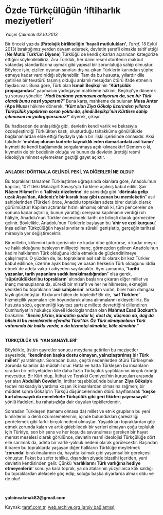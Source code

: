 # Özde Türkçülüğün ‘iftiharlık meziyetleri’

*Yalçın Çakmak 03.10.2013*

<div class="yazi"><p>Bir önceki yazıda (<b>Patolojik birlikteliğin ‘hayali mutlulukları’</b>, <i>Taraf</i>, 18 Eylül 2013) bıraktığımız yerden devam edersek, devletin şerefli olmakla taltif ettiği (<b>Ne Mutlu Türk’üm Diyene</b>) Türklüğü de kendi çıkarları açısından kategorize ettiğini söylenilebiliriz. Zira Türklük, her daim resmî otoritenin makbul vatandaş standartlarına uymak gibi yapısal bir zorunluluğa sahip olmuştur. Böylece işin, çizilen oyunun sınırları dışına çıkan Türklerin kanından şüphe etmeye kadar vardırıldığı söylenebilir. Tam da bu hususta, yıllardır dile getirilen bir tevatürü taşımış olduğu anlamlı mesajdan ötürü ifade etmenin faydası var. Buna göre, Türk olan <b>İsmail Beşikçi</b>’nin “<b>Kürtçülük propagandası</b>” yapmasını yadırgayan mahkeme hâkimi, Beşikçi’ye dönerek şu soruyu yöneltir: “<b><i>Hadi bunların yapmasını anlıyorum da, sen bir Türk olarak bunu nasıl yaparsın?</i></b>” Buna karşı, mahkeme de bulunan <b>Musa Anter</b> (<b>Ape Musa</b>) hâkime dönerek, “<b><i>Kürt olan Ziya Gökalp üzerinden yıllarca Türkçülük yapılırken sorun yoktu da, şimdi Beşikçi’nin Kürtlere sahip çıkmasını mı yadırgıyorsunuz!</i></b>” diyerek, çıkışır.</p>
<p>Bu hadiseden de anlaşıldığı gibi, devletin kendi varlık ve bekasıyla özdeşleştirdiği Türklükten kastı, oluşturduğu tahakküme gönüllülükle bağlananlardan elde ettiği faydayla yakın bir ilişki içerisinde olmasıdır. Aksi takdirde ‘<b>muhtaç olunan kudrete kaynaklık eden damarlardaki asil kanın</b>’ kıymeti de kendi bağlamında sorgulanmaya açık kılınacaktır! Demem o ki, kıymetin de bir bedelinin olduğu ve bunun da devletin ürettiği resmî ideolojiye minnet eylemekten geçtiği gayet açıktır.</p>
<p><b><br/>ANLADIK! DÖRTNALA GELİNDİ. PEKİ, YA DİĞERLERİ NE OLDU?</b></p>
<p>Bu toprakları tamamen Türkleştirme uğraşısında olanlara göre, Anadolu’nun kapıları, 1071’deki Malazgirt Savaşı’yla Türklere açılmış kabul edilir. Şair <b>Nâzım Hikmet</b>’in o ‘<b>talihsiz dizelerine</b>’ de yansıdığı gibi “<b>dörtnala gelip uzak Asya’dan, Akdeniz’e bir kısrak başı gibi uzanan bu memleketin</b>” asıl sahiplerinden (Türkler) önce, Anadolu toprakları adeta birer dutluk olarak görülmüştür! Kapıları açtıranlar hızını almamış olmalı ki, tüm pencereler de sonuna kadar açtırılıp, bunun yarattığı cereyana kapılmanın verdiği ruh hâliyle, Anadolu’nun Türkler öncesindeki tarihi de bilinçli olarak görmezden gelinir. Böylelikle, Anadolu’nun Türklerle başlayan bu ‘<b>ahir ve ezel kurgusu</b>’, inşa edilen Türkçülüğün hayal sınırlarını sürekli genişletip, gerçeğin tarihsel mirasıyla yer değiştirecektir.</p>
<p>Bir milletin, kökenini tarih içerisinde ne kadar dibe götürürse, o kadar meşru ve haklı olduğunu besleyen milliyetçi inanç, görmezden gelinen Anadolu’nun kadim halklarının Türk olduğunu iddia etmekle de güçlendirilmeye çalışılmıştır. O yüzden de, bu toprakların asıl sahibi olarak bir kez Türkler kabul edilince, üzerine ayak basmış ve basan herkesin Türk olduğunu iddia etmek de adeta vaka-i adiyeden sayılacaktır. Aynı zamanda, “<b>tarihi yazanlar, tarih yapanlara sadık bırakılmadığından</b>” olsa gerek, ‘<b>süpürüldükleri bu toprakların</b>’ altından başlarını çıkaran diğer millet ve inanç mensuplarına da, sürekli bir misafir ve her ne hikmetse, ekmeğini yedikleri bu toprakların ‘<b>asıl sahiplerini</b>’ arkadan vuran, birer hain damgası layık görülmüştür. Ki durum hâlen de böyledir! Bir de, ‘<b>saf Türklere</b>’ hizmetçilik yapmaları için boyunduruk altına alınmalarını ekleyebiliriz. Bu hususta sözü, egemenliği kayıtsız şartsız millete devrettiğini dillendiren Cumhuriyet’in hukukçu kisveli ideologlarından olan <b>M</b><b>ahmut Esad Bozkurt</b>’a bırakalım: “<b><i>Benim fikrim, kanaatim şudur ki, dost da, düşman da, dağ da bilsin ki bu memleketin efendisi Türk’tür. Öz Türk olmayanların Türk vatanında bir hakkı vardır, o da hizmetçi olmaktır, köle olmaktır.</i></b>”</p>
<p><b><br/>TÜRKÇÜLÜK VE ‘YAN SANAYİLERİ’</b></p>
<p>Böylelikle, üstün gayretler sonucu meydana getirilen bu meziyetler sayesinde, “<b>kendinden başka dostu olmayan, yalnızlaştırılmış bir Türk milleti</b>” yaratılmıştır. Sonradan buna, çeşitli nedenlerden ötürü Türkleşmek zorunda kalanlar da müdahil olur. Hatta ve hatta Türkleşen bu insanların sıradan bir milliyetçiden bile daha fazla Türkçülük yaptıklarının birçok örneği mevcuttur. Bir Kürt olup, İttihat ve Terakki Cemiyeti’nin kurucuları arasında yer alan <b>Abdullah Cevdet</b>’in, intihar teşebbüsünde bulunan <b>Ziya Gökalp</b>’e tedavi maksadıyla yardıma koşan ilk insanlardan olmasına rağmen; bir müddet sonra Gökalp’in Türkçü düşüncelerinden ötürü hayıflanarak “<b>keşke kurtulmasaydı da memlekete Türkçülük gibi geri fikirleri yaymasaydı</b>” yönlü ifadeleri, bu rahatsızlığa dair duyulan tepkilerdendir.</p>
<p>Sonradan Türkleşen (tamamı olmasa da) millet ve etnik grupların bu yeni kimliklerini o denli özümsemelerinin, içinde bulundukları çaresizliği perdelemek gibi farklı birçok nedeni olmuştur. Yaşadıkları topraklardan göç etmek zorunda kalan ve artık gidebilecek bir yerleri olmayan çoğu topluluk için Türkiye, son bir şans ve her koşulda savunulması gereken bir hayat memat meselesi olarak görülünce, devletin resmî ideolojisi Türkçülüğe dört elle sarılmak da, adeta bir varlık-yokluk nedeni olarak görülecektir. Başından itibaren bu topraklarda yaşayan diğer halkların Türklüğe meyletmek ‘<b>zorunda</b>’ bırakılmalarının da, hayatta kalmak gibi yaşamsal bir gerekçesi olmuştur. Fakat bu sefer tehlike, dışarıdan ziyade bizatihi içeriden, yani devletin kendisinden gelir. Çünkü ‘<b>varlıklarını Türk varlığına hediye etmeyenlerin</b>’ sonu ya kara toprak, ya da atalarının yüzyıllarca kök saldığı bu topraklardan alelacele göç edip, soluğu başka diyarlarda almak oldu ve de olur!<i></i></p><b>
<p><br/></p></b><b>yalcincakmak82@gmail.com</b>
</div>

Kaynak: [taraf.com.tr](http://www.taraf.com.tr:80/yalcin-cakmak/makale-ozde-turkculugun-iftiharlik-meziyetleri.htm), [web.archive.org (arşiv bağlantısı)](http://web.archive.org/web/20131005060824/http://www.taraf.com.tr:80/yalcin-cakmak/makale-ozde-turkculugun-iftiharlik-meziyetleri.htm)
